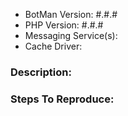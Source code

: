- BotMan Version: #.#.#
- PHP Version: #.#.#
- Messaging Service(s):
- Cache Driver:

### Description:


### Steps To Reproduce:
